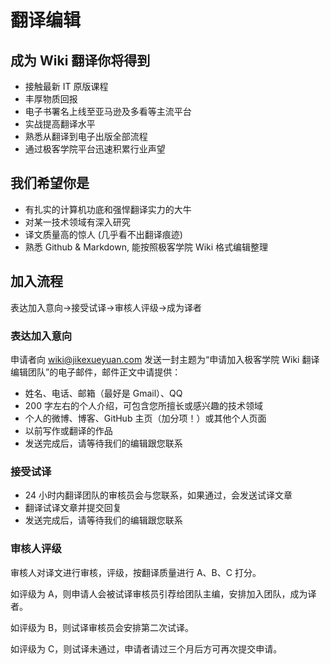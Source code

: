 # 翻译编辑

## 成为 Wiki 翻译你将得到

- 接触最新 IT 原版课程
- 丰厚物质回报
- 电子书署名上线至亚马逊及多看等主流平台
- 实战提高翻译水平
- 熟悉从翻译到电子出版全部流程
- 通过极客学院平台迅速积累行业声望

## 我们希望你是

- 有扎实的计算机功底和强悍翻译实力的大牛
- 对某一技术领域有深入研究
- 译文质量高的惊人 (几乎看不出翻译痕迹)
- 熟悉 Github & Markdown, 能按照极客学院 Wiki 格式编辑整理 

## 加入流程

表达加入意向->接受试译->审核人评级->成为译者

### 表达加入意向

申请者向 wiki@jikexueyuan.com 发送一封主题为“申请加入极客学院 Wiki 翻译编辑团队”的电子邮件，邮件正文中请提供：

- 姓名、电话、邮箱（最好是 Gmail）、QQ
- 200 字左右的个人介绍，可包含您所擅长或感兴趣的技术领域
- 个人的微博、博客、GitHub 主页（加分项！）或其他个人页面
- 以前写作或翻译的作品
- 发送完成后，请等待我们的编辑跟您联系

### 接受试译   
   
- 24 小时内翻译团队的审核员会与您联系，如果通过，会发送试译文章
- 翻译试译文章并提交回复
- 发送完成后，请等待我们的编辑跟您联系

### 审核人评级

审核人对译文进行审核，评级，按翻译质量进行 A、B、C 打分。
   
如评级为 A，则申请人会被试译审核员引荐给团队主编，安排加入团队，成为译者。   

如评级为 B，则试译审核员会安排第二次试译。   

如评级为 C，则试译未通过，申请者请过三个月后方可再次提交申请。

